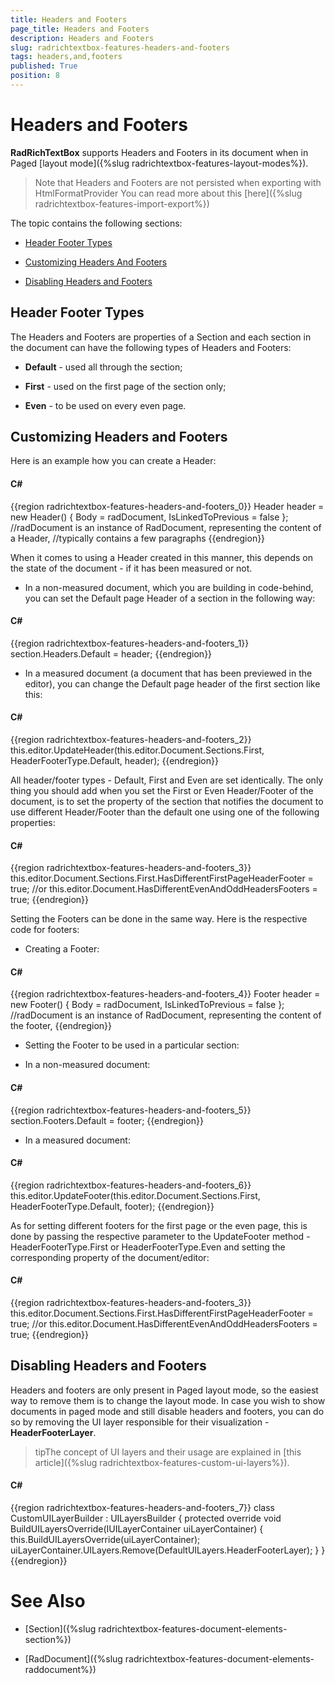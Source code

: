 ```yaml
---
title: Headers and Footers
page_title: Headers and Footers
description: Headers and Footers
slug: radrichtextbox-features-headers-and-footers
tags: headers,and,footers
published: True
position: 8
---
```


# Headers and Footers



__RadRichTextBox__ supports Headers and Footers in its document when in Paged [layout mode]({%slug radrichtextbox-features-layout-modes%}).
      

>Note that Headers and Footers are not persisted when exporting with HtmlFormatProvider
          You can read more about this [here]({%slug radrichtextbox-features-import-export%})

The topic contains the following sections:

* [Header Footer Types](Header_Footer_Types)

* [Customizing Headers And Footers](Customizing_Headers_And_Footers)

* [Disabling Headers and Footers](Disabling_Headers_and_Footers)

## Header Footer Types

The Headers and Footers are properties of a Section and each section in the document can have the following types of Headers and Footers:

* __Default__ - used all through the section;
            

* __First__ - used on the first page of the section only;
            

* __Even__ - to be used on every even page.
            

## Customizing Headers and Footers

Here is an example how you can create a Header: 

#### __C#__

{{region radrichtextbox-features-headers-and-footers_0}}
	Header header = new Header() { Body = radDocument, IsLinkedToPrevious = false }; //radDocument is an instance of RadDocument, representing the content of a Header, 
	                                                                                 //typically contains a few paragraphs
	{{endregion}}



When it comes to using a Header created in this manner, this depends on the state of the document - if it has been measured or not.

* In a non-measured document, which you are building in code-behind, you can set the Default page Header of a section in the following way:

#### __C#__

{{region radrichtextbox-features-headers-and-footers_1}}
	section.Headers.Default = header;
	{{endregion}}



* In a measured document (a document that has been previewed in the editor), you can change the Default page header of the first section like this:

#### __C#__

{{region radrichtextbox-features-headers-and-footers_2}}
	this.editor.UpdateHeader(this.editor.Document.Sections.First, HeaderFooterType.Default, header);
	{{endregion}}



All header/footer types - Default, First and Even are set identically. The only thing you should add when you set the First or Even Header/Footer of the document,
          is to set the property of the section that notifies the document to use different Header/Footer than the default one using one of the following properties:
        

#### __C#__

{{region radrichtextbox-features-headers-and-footers_3}}
	this.editor.Document.Sections.First.HasDifferentFirstPageHeaderFooter = true;
	//or
	this.editor.Document.HasDifferentEvenAndOddHeadersFooters = true;
	{{endregion}}



Setting the Footers can be done in the same way. Here is the respective code for footers:

* Creating a Footer:

#### __C#__

{{region radrichtextbox-features-headers-and-footers_4}}
	Footer header = new Footer() { Body = radDocument, IsLinkedToPrevious = false }; //radDocument is an instance of RadDocument, representing the content of the footer, 
	{{endregion}}



* Setting the Footer to be used in a particular section:

* In a non-measured document:

#### __C#__

{{region radrichtextbox-features-headers-and-footers_5}}
	section.Footers.Default = footer;
	{{endregion}}



* In a measured document:

#### __C#__

{{region radrichtextbox-features-headers-and-footers_6}}
	this.editor.UpdateFooter(this.editor.Document.Sections.First, HeaderFooterType.Default, footer);
	{{endregion}}



As for setting different footers for the first page or the even page, this is done by passing the respective parameter to the UpdateFooter method - HeaderFooterType.First or HeaderFooterType.Even and setting the corresponding property of the document/editor:

#### __C#__

{{region radrichtextbox-features-headers-and-footers_3}}
	this.editor.Document.Sections.First.HasDifferentFirstPageHeaderFooter = true;
	//or
	this.editor.Document.HasDifferentEvenAndOddHeadersFooters = true;
	{{endregion}}



## Disabling Headers and Footers

Headers and footers are only present in Paged layout mode, so the easiest way to remove them is to change the layout mode. In case you wish
          to show documents in paged mode and still disable headers and footers, you can do so by removing the UI layer responsible for their visualization - __HeaderFooterLayer__.
        

>tipThe concept of UI layers and their usage are explained in [this article]({%slug radrichtextbox-features-custom-ui-layers%}).
          

#### __C#__

{{region radrichtextbox-features-headers-and-footers_7}}
	class CustomUILayerBuilder : UILayersBuilder
	{
	    protected override void BuildUILayersOverride(IUILayerContainer uiLayerContainer)
	    {
	        this.BuildUILayersOverride(uiLayerContainer);
	        uiLayerContainer.UILayers.Remove(DefaultUILayers.HeaderFooterLayer);
	    }
	}
	{{endregion}}



# See Also

 * [Section]({%slug radrichtextbox-features-document-elements-section%})

 * [RadDocument]({%slug radrichtextbox-features-document-elements-raddocument%})
